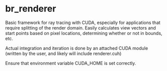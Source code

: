 br_renderer
===========

Basic framework for ray tracing with CUDA, especially for applications that require splitting of the render domain. 
Easily calculates view vectors and start points based on pixel locations, determining whether or not in bounds, etc.

Actual integration and iteration is done by an attached CUDA module (written by the user, and likely will include renderer.cuh)

Ensure that environment variable CUDA_HOME is set correctly.
